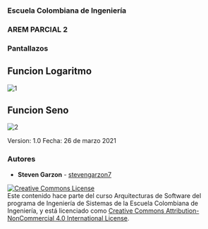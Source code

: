 
  
  
### Escuela Colombiana de Ingeniería
### AREM PARCIAL 2



### Pantallazos

## Funcion Logaritmo

![1](https://github.com/stevengarzon7/ParcialArep2Tercio/blob/master/img/imagen1.png?raw=true)

## Funcion Seno

![2](https://github.com/stevengarzon7/ParcialArep2Tercio/blob/master/img/imagen2.png?raw=true)


Version: 1.0
Fecha: 26 de marzo 2021

### Autores

* **Steven Garzon** -  [stevengarzon7](https://github.com/stevengarzon7)



<a rel="license" href="http://creativecommons.org/licenses/by-nc/4.0/"><img alt="Creative Commons License" style="border-width:0" src="https://i.creativecommons.org/l/by-nc/4.0/88x31.png" /></a><br />Este contenido hace parte del curso Arquitecturas de Software del programa de Ingeniería de Sistemas de la Escuela Colombiana de Ingeniería, y está licenciado como <a rel="license" href="http://creativecommons.org/licenses/by-nc/4.0/">Creative Commons Attribution-NonCommercial 4.0 International License</a>.
